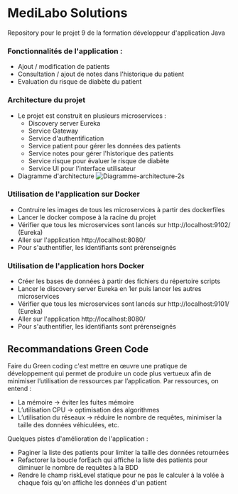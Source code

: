# MediLabo Solutions
Repository pour le projet 9 de la formation développeur d'application Java

### Fonctionnalités de l'application :
- Ajout / modification de patients
- Consultation / ajout de notes dans l'historique du patient
- Evaluation du risque de diabète du patient

### Architecture du projet
- Le projet est construit en plusieurs microservices :
  - Discovery server Eureka
  - Service Gateway
  - Service d'authentification
  - Service patient pour gérer les données des patients
  - Service notes pour gérer l'historique des patients
  - Service risque pour évaluer le risque de diabète
  - Service UI pour l'interface utilisateur
- Diagramme d'architecture
![Diagramme-architecture-2s](https://github.com/git-mg-dev/galvan-marc-projet-9-java/assets/144458198/d2224c44-20fe-4987-86ab-1c2a9a5a6632)

### Utilisation de l'application sur Docker
- Contruire les images de tous les microservices à partir des dockerfiles
- Lancer le docker compose à la racine du projet
- Vérifier que tous les microservices sont lancés sur http://localhost:9102/ (Eureka)
- Aller sur l'application http://localhost:8080/
- Pour s'authentifier, les identifiants sont prérenseignés

### Utilisation de l'application hors Docker
- Créer les bases de données à partir des fichiers du répertoire scripts
- Lancer le discovery server Eureka en 1er puis lancer les autres microservices
- Vérifier que tous les microservices sont lancés sur http://localhost:9101/ (Eureka)
- Aller sur l'application http://localhost:8080/
- Pour s'authentifier, les identifiants sont prérenseignés

## Recommandations Green Code
Faire du Green coding c'est mettre en œuvre une pratique de développement qui permet de produire un code plus vertueux afin de minimiser l’utilisation de ressources par l’application. Par ressources, on entend :
- La mémoire -> éviter les fuites mémoire
- L’utilisation CPU -> optimisation des algorithmes
- L’utilisation du réseaux -> réduire le nombre de requêtes, minimiser la taille des données véhiculées, etc.

Quelques pistes d'amélioration de l'application :
- Paginer la liste des patients pour limiter la taille des données retournées
- Refactorer la boucle forEach qui affiche la liste des patients pour diminuer le nombre de requêtes à la BDD
- Rendre le champ riskLevel statique pour ne pas le calculer à la volée à chaque fois qu'on affiche les données d'un patient
